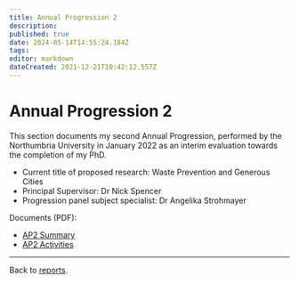 ```yaml
---
title: Annual Progression 2
description: 
published: true
date: 2024-05-14T14:55:24.184Z
tags: 
editor: markdown
dateCreated: 2021-12-21T10:42:12.557Z
---
```


# Annual Progression 2

This section documents my second Annual Progression, performed by the Northumbria University in January 2022 as an interim evaluation towards the completion of my PhD.

- Current title of proposed research: Waste Prevention and Generous Cities 
- Principal Supervisor: Dr Nick Spencer
- Progression panel subject specialist: Dr Angelika Strohmayer

Documents (PDF):

- [AP2 Summary](/opendott/northumbria/AP2/AP2-year2-summary.pdf)
- [AP2 Activities](/opendott/northumbria/AP2/AP2-year2-activities.pdf)

---

Back to [reports](/opendott/reports).